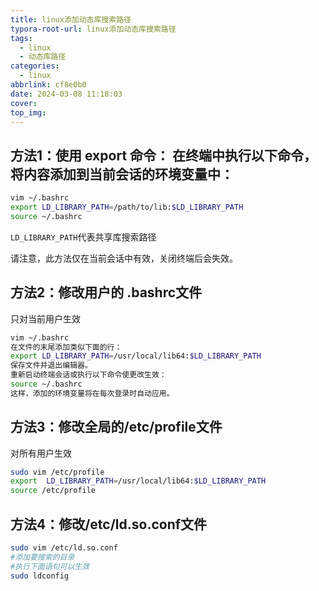 ```yaml
---
title: linux添加动态库搜索路径
typora-root-url: linux添加动态库搜索路径
tags:
  - linux
  - 动态库路径
categories:
  - linux
abbrlink: cf8e0b0
date: 2024-03-08 11:18:03
cover:
top_img:
---
```




## 方法1：**使用 export 命令：** 在终端中执行以下命令，将内容添加到当前会话的环境变量中：

```bash
vim ~/.bashrc
export LD_LIBRARY_PATH=/path/to/lib:$LD_LIBRARY_PATH 
source ~/.bashrc
```

`LD_LIBRARY_PATH`代表共享库搜索路径

请注意，此方法仅在当前会话中有效，关闭终端后会失效。

## 方法2：**修改用户的 .bashrc文件**

只对当前用户生效

```bash
vim ~/.bashrc
在文件的末尾添加类似下面的行：
export LD_LIBRARY_PATH=/usr/local/lib64:$LD_LIBRARY_PATH
保存文件并退出编辑器。
重新启动终端会话或执行以下命令使更改生效：
source ~/.bashrc
这样，添加的环境变量将在每次登录时自动应用。
```

## 方法3：修改全局的/etc/profile文件

对所有用户生效

```bash
sudo vim /etc/profile 
export  LD_LIBRARY_PATH=/usr/local/lib64:$LD_LIBRARY_PATH
source /etc/profile
```

## 方法4：修改/etc/ld.so.conf文件

```bash
sudo vim /etc/ld.so.conf
#添加要搜索的目录
#执行下面语句可以生效
sudo ldconfig
```
